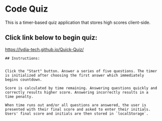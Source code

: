 # Code Quiz 

This is a timer-based quiz application that stores high scores client-side.

## Click link below to begin quiz:

https://lydia-tech.github.io/Quick-Quiz/

```
## Instructions:

 
Click the "Start" button. Answer a series of five questions. The timer is initialized after choosing the first answer which immediately begins countdown.

Score is calculated by time remaining. Answering questions quickly and correctly results higher score. Answering incorrectly results in a time penalty.

When time runs out and/or all questions are answered, the user is presented with their final score and asked to enter their initials. Users' final score and initials are then stored in `localStorage`.

```
